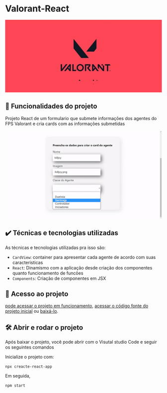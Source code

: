 # Valorant-React
<p align = "center">
    <img src="public/imagens/banner.jpg">
</p>

## 🔨 Funcionalidades do projeto

Projeto React de um formulario que submete informações dos agentes do FPS Valorant e cria cards com as informações submetidas

![](public/imagens/gif.gif)

## ✔️ Técnicas e tecnologias utilizadas

As técnicas e tecnologias utilizadas pra isso são:

- `CardView`: container para apresentar cada agente de acordo com suas caracteristicas
- `React`: Dinamismo com a aplicação desde criação dos componentes quanto funcionamento de funcões
- `Components`: Criação de componentes em JSX

## 📁 Acesso ao projeto
[pode acessar o projeto em funcionamento](https://valorant-react.vercel.app/), [acessar o código fonte do projeto inicial](https://github.com/cesarsouza13/Valorant-React) ou [baixá-lo](https://github.com/cesarsouza13/Valorant-React/archive/refs/heads/main.zip).


## 🛠️ Abrir e rodar o projeto

Após baixar o projeto, você pode abrir com o Visutal studio Code e seguir os seguintes comandos 

Inicialize o projeto com:
```
npx creacte-react-app
```
Em seguida,

```
npm start
```
